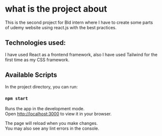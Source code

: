 # what is the project about

This is the second project for Bld intern where I have to create some parts of udemy website using react.js with the best practices.

## Technologies used:

I have used React as a frontend framework, also I have used Tailwind for the first time as my CSS framework.

## Available Scripts

In the project directory, you can run:

### `npm start`

Runs the app in the development mode.\
Open [http://localhost:3000](http://localhost:3000) to view it in your browser.

The page will reload when you make changes.\
You may also see any lint errors in the console.
